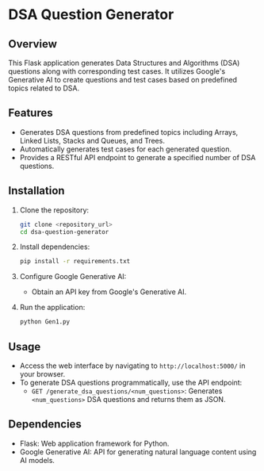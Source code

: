 
# DSA Question Generator

## Overview
This Flask application generates Data Structures and Algorithms (DSA) questions along with corresponding test cases. It utilizes Google's Generative AI to create questions and test cases based on predefined topics related to DSA.

## Features
- Generates DSA questions from predefined topics including Arrays, Linked Lists, Stacks and Queues, and Trees.
- Automatically generates test cases for each generated question.
- Provides a RESTful API endpoint to generate a specified number of DSA questions.

## Installation
1. Clone the repository:
    ```bash
    git clone <repository_url>
    cd dsa-question-generator
    ```

2. Install dependencies:
    ```bash
    pip install -r requirements.txt
    ```

3. Configure Google Generative AI:
    - Obtain an API key from Google's Generative AI.
   

4. Run the application:
    ```bash
    python Gen1.py
    ```

## Usage
- Access the web interface by navigating to `http://localhost:5000/` in your browser.
- To generate DSA questions programmatically, use the API endpoint:
    - `GET /generate_dsa_questions/<num_questions>`: Generates `<num_questions>` DSA questions and returns them as JSON.

## Dependencies
- Flask: Web application framework for Python.
- Google Generative AI: API for generating natural language content using AI models.

